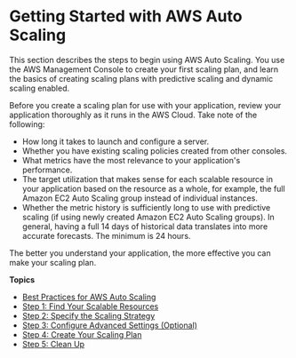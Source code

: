 # Getting Started with AWS Auto Scaling<a name="auto-scaling-getting-started"></a>

This section describes the steps to begin using AWS Auto Scaling\. You use the AWS Management Console to create your first scaling plan, and learn the basics of creating scaling plans with predictive scaling and dynamic scaling enabled\. 

Before you create a scaling plan for use with your application, review your application thoroughly as it runs in the AWS Cloud\. Take note of the following: 
+ How long it takes to launch and configure a server\.
+ Whether you have existing scaling policies created from other consoles\.
+ What metrics have the most relevance to your application's performance\. 
+ The target utilization that makes sense for each scalable resource in your application based on the resource as a whole, for example, the full Amazon EC2 Auto Scaling group instead of individual instances\. 
+ Whether the metric history is sufficiently long to use with predictive scaling \(if using newly created Amazon EC2 Auto Scaling groups\)\. In general, having a full 14 days of historical data translates into more accurate forecasts\. The minimum is 24 hours\.

The better you understand your application, the more effective you can make your scaling plan\. 

**Topics**
+ [Best Practices for AWS Auto Scaling](gs-best-practices.md)
+ [Step 1: Find Your Scalable Resources](gs-select-application.md)
+ [Step 2: Specify the Scaling Strategy](gs-configure-scaling-plan.md)
+ [Step 3: Configure Advanced Settings \(Optional\)](gs-specify-custom-settings.md)
+ [Step 4: Create Your Scaling Plan](gs-create-scaling-plan.md)
+ [Step 5: Clean Up](gs-delete-scaling-plan.md)